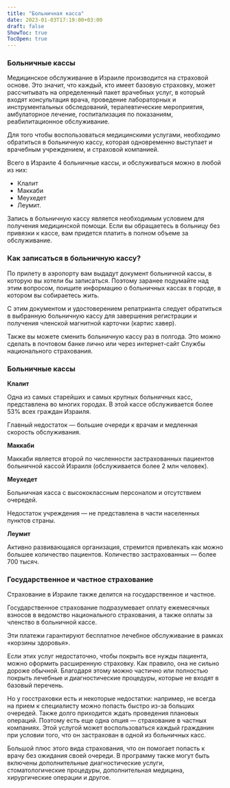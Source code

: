 ```yaml
---
title: "Больничная касса"
date: 2023-01-03T17:19:00+03:00
draft: false
ShowToc: true
TocOpen: true
---
```


### Больничные кассы

Медицинское обслуживание в Израиле производится на страховой основе. Это значит, что каждый, кто имеет базовую страховку, может рассчитывать на определенный пакет врачебных услуг, в который входят консультация врача, проведение лабораторных и инструментальных обследований, терапевтические мероприятия, амбулаторное лечение, госпитализация по показаниям, реабилитационное обслуживание. 

Для того чтобы воспользоваться медицинскими услугами, необходимо обратиться в больничную кассу, которая одновременно выступает и врачебным учреждением, и страховой компанией.

Всего в Израиле 4 больничные кассы, и обслуживаться можно в любой из них: 

* Клалит
* Маккаби 
* Меухедет 
* Леумит.

Запись в больничную кассу является необходимым условием для получения медицинской помощи. Если вы обращаетесь в больницу без привязки к кассе, вам придется платить в полном объеме за обслуживание. 

  

### Как записаться в больничную кассу?

По прилету в аэропорту вам выдадут документ больничной кассы, в которую вы хотели бы записаться. Поэтому заранее подумайте над этим вопросом, поищите информацию о больничных кассах в городе, в котором вы собираетесь жить. 

С этим документом и удостоверением репатрианта следует обратиться в выбранную больничную кассу для завершения регистрации и получения членской магнитной карточки (картис хавер). 

Также вы можете сменить больничную кассу раз в полгода. Это можно сделать в почтовом банке лично или через интернет-сайт Службы национального страхования. 

  

### Больничные кассы

**Клалит**

Одна из самых старейших и самых крупных больничных касс, представлена во многих городах. В этой кассе обслуживается более 53% всех граждан Израиля. 

Главный недостаток — большие очереди к врачам и медленная скорость обслуживания.

**Маккаби**

Маккаби является второй по численности застрахованных пациентов больничной кассой Израиля (обслуживается более 2 млн человек). 

**Меухедет**

Больничная касса с высококлассным персоналом и отсутствием очередей. 

Недостаток учреждения — не представлена в части населенных пунктов страны.

**Леумит**

Активно развивающаяся организация, стремится привлекать как можно большее количество пациентов. Количество застрахованных — более 700 тысяч. 

  

### Государственное и частное страхование

Страхование в Израиле также делится на государственное и частное.

Государственное страхование подразумевает оплату ежемесячных взносов в ведомство национального страхования, а также оплаты за членство в больничной кассе. 

Эти платежи гарантируют бесплатное лечебное обслуживание в рамках «корзины здоровья».

Если этих услуг недостаточно, чтобы покрыть все нужды пациента, можно оформить расширенную страховку. Как правило, она не сильно дороже обычной. Благодаря этому можно частично или полностью покрыть лечебные и диагностические процедуры, которые не входят в базовый перечень.

Но у госстраховки есть и некоторые недостатки: например, не всегда на прием к специалисту можно попасть быстро из-за больших очередей. Также долго приходится ждать проведения плановых операций. Поэтому есть еще одна опция — страхование в частных компаниях. Этой услугой может воспользоваться каждый гражданин при условии того, что он застрахован в одной из больничных касс.

Большой плюс этого вида страхования, что он помогает попасть к врачу без ожидания своей очереди. В программу также могут быть включены дополнительные диагностические услуги, стоматологические процедуры, дополнительная медицина, хирургические операции и другое.